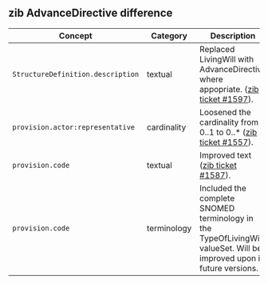 ## zib AdvanceDirective difference

| Concept         | Category          | Description                             | 
|-----------------|-------------------|-----------------------------------------|
| `StructureDefinition.description` | textual | Replaced LivingWill with AdvanceDirective where appopriate.  ([zib ticket #1597](https://bits.nictiz.nl/browse/ZIB-1597)). |
| `provision.actor:representative` | cardinality | Loosened the cardinality from 0..1 to 0..*  ([zib ticket #1557](https://bits.nictiz.nl/browse/ZIB-1557)). |
| `provision.code`  | textual | Improved text ([zib ticket #1587](https://bits.nictiz.nl/browse/ZIB-1587)). | 
| `provision.code`  | terminology | Included the complete SNOMED terminology in the TypeOfLivingWill valueSet. Will be improved upon in future versions.  |
